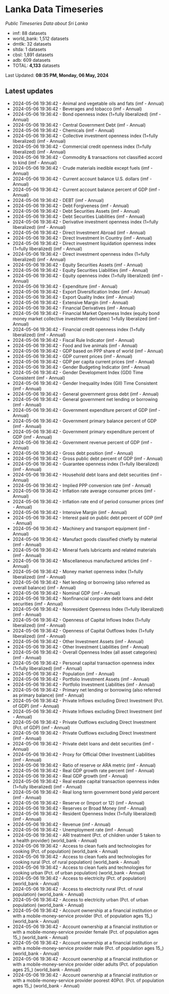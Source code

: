 # Lanka Data Timeseries
*Public Timeseries Data about Sri Lanka*

* imf: 88 datasets
* world_bank: 1,512 datasets
* dmtlk: 32 datasets
* sltda: 1 datasets
* cbsl: 1,891 datasets
* adb: 609 datasets
* TOTAL: **4,133** datasets

Last Updated: **08:35 PM, Monday, 06 May, 2024**

## Latest updates

* 2024-05-06 19:36:42 - Animal and vegetable oils and fats (imf - Annual)
* 2024-05-06 19:36:42 - Beverages and tobacco (imf - Annual)
* 2024-05-06 19:36:42 - Bond openness index (1=fully liberalized) (imf - Annual)
* 2024-05-06 19:36:42 - Central Government Debt (imf - Annual)
* 2024-05-06 19:36:42 - Chemicals (imf - Annual)
* 2024-05-06 19:36:42 - Collective investment openness index (1=fully liberalized) (imf - Annual)
* 2024-05-06 19:36:42 - Commercial credit openness index (1=fully liberalized) (imf - Annual)
* 2024-05-06 19:36:42 - Commodity & transactions not classified accord to kind (imf - Annual)
* 2024-05-06 19:36:42 - Crude materials inedible except fuels (imf - Annual)
* 2024-05-06 19:36:42 - Current account balance U.S. dollars (imf - Annual)
* 2024-05-06 19:36:42 - Current account balance percent of GDP (imf - Annual)
* 2024-05-06 19:36:42 - DEBT (imf - Annual)
* 2024-05-06 19:36:42 - Debt Forgiveness (imf - Annual)
* 2024-05-06 19:36:42 - Debt Securities Assets (imf - Annual)
* 2024-05-06 19:36:42 - Debt Securities Liabilities (imf - Annual)
* 2024-05-06 19:36:42 - Derivative investment openness index (1=fully liberalized) (imf - Annual)
* 2024-05-06 19:36:42 - Direct Investment Abroad (imf - Annual)
* 2024-05-06 19:36:42 - Direct Investment In Country (imf - Annual)
* 2024-05-06 19:36:42 - Direct investment liquidation openness index (1=fully liberalized) (imf - Annual)
* 2024-05-06 19:36:42 - Direct investment openness index (1=fully liberalized) (imf - Annual)
* 2024-05-06 19:36:42 - Equity Securities Assets (imf - Annual)
* 2024-05-06 19:36:42 - Equity Securities Liabilities (imf - Annual)
* 2024-05-06 19:36:42 - Equity openness index (1=fully liberalized) (imf - Annual)
* 2024-05-06 19:36:42 - Expenditure (imf - Annual)
* 2024-05-06 19:36:42 - Export Diversification Index (imf - Annual)
* 2024-05-06 19:36:42 - Export Quality Index (imf - Annual)
* 2024-05-06 19:36:42 - Extensive Margin (imf - Annual)
* 2024-05-06 19:36:42 - Financial Derivatives (imf - Annual)
* 2024-05-06 19:36:42 - Financial Market Openness Index (equity bond money market collective investment derivates) 1=fully liberalized (imf - Annual)
* 2024-05-06 19:36:42 - Financial credit openness index (1=fully liberalized) (imf - Annual)
* 2024-05-06 19:36:42 - Fiscal Rule Indicator (imf - Annual)
* 2024-05-06 19:36:42 - Food and live animals (imf - Annual)
* 2024-05-06 19:36:42 - GDP based on PPP share of world (imf - Annual)
* 2024-05-06 19:36:42 - GDP current prices (imf - Annual)
* 2024-05-06 19:36:42 - GDP per capita current prices (imf - Annual)
* 2024-05-06 19:36:42 - Gender Budgeting Indicator (imf - Annual)
* 2024-05-06 19:36:42 - Gender Development Index (GDI) Time Consistent (imf - Annual)
* 2024-05-06 19:36:42 - Gender Inequality Index (GII) Time Consistent (imf - Annual)
* 2024-05-06 19:36:42 - General government gross debt (imf - Annual)
* 2024-05-06 19:36:42 - General government net lending or borrowing (imf - Annual)
* 2024-05-06 19:36:42 - Government expenditure percent of GDP (imf - Annual)
* 2024-05-06 19:36:42 - Government primary balance percent of GDP (imf - Annual)
* 2024-05-06 19:36:42 - Government primary expenditure percent of GDP (imf - Annual)
* 2024-05-06 19:36:42 - Government revenue percent of GDP (imf - Annual)
* 2024-05-06 19:36:42 - Gross debt position (imf - Annual)
* 2024-05-06 19:36:42 - Gross public debt percent of GDP (imf - Annual)
* 2024-05-06 19:36:42 - Guarantee openness index (1=fully liberalized) (imf - Annual)
* 2024-05-06 19:36:42 - Household debt loans and debt securities (imf - Annual)
* 2024-05-06 19:36:42 - Implied PPP conversion rate (imf - Annual)
* 2024-05-06 19:36:42 - Inflation rate average consumer prices (imf - Annual)
* 2024-05-06 19:36:42 - Inflation rate end of period consumer prices (imf - Annual)
* 2024-05-06 19:36:42 - Intensive Margin (imf - Annual)
* 2024-05-06 19:36:42 - Interest paid on public debt percent of GDP (imf - Annual)
* 2024-05-06 19:36:42 - Machinery and transport equipment (imf - Annual)
* 2024-05-06 19:36:42 - Manufact goods classified chiefly by material (imf - Annual)
* 2024-05-06 19:36:42 - Mineral fuels lubricants and related materials (imf - Annual)
* 2024-05-06 19:36:42 - Miscellaneous manufactured articles (imf - Annual)
* 2024-05-06 19:36:42 - Money market openness index (1=fully liberalized) (imf - Annual)
* 2024-05-06 19:36:42 - Net lending or borrowing (also referred as overall balance) (imf - Annual)
* 2024-05-06 19:36:42 - Nominal GDP (imf - Annual)
* 2024-05-06 19:36:42 - Nonfinancial corporate debt loans and debt securities (imf - Annual)
* 2024-05-06 19:36:42 - Nonresident Openness Index (1=fully liberalized) (imf - Annual)
* 2024-05-06 19:36:42 - Openness of Capital Inflows Index (1=fully liberalized) (imf - Annual)
* 2024-05-06 19:36:42 - Openness of Capital Outflows Index (1=fully liberalized) (imf - Annual)
* 2024-05-06 19:36:42 - Other Investment Assets (imf - Annual)
* 2024-05-06 19:36:42 - Other Investment Liabilities (imf - Annual)
* 2024-05-06 19:36:42 - Overall Openness Index (all asset categories) (imf - Annual)
* 2024-05-06 19:36:42 - Personal capital transaction openness index (1=fully liberalized) (imf - Annual)
* 2024-05-06 19:36:42 - Population (imf - Annual)
* 2024-05-06 19:36:42 - Portfolio Investment Assets (imf - Annual)
* 2024-05-06 19:36:42 - Portfolio Investment Liabilities (imf - Annual)
* 2024-05-06 19:36:42 - Primary net lending or borrowing (also referred as primary balance) (imf - Annual)
* 2024-05-06 19:36:42 - Private Inflows excluding Direct Investment (Pct. of GDP) (imf - Annual)
* 2024-05-06 19:36:42 - Private Inflows excluding Direct Investment (imf - Annual)
* 2024-05-06 19:36:42 - Private Outflows excluding Direct Investment (Pct. of GDP) (imf - Annual)
* 2024-05-06 19:36:42 - Private Outflows excluding Direct Investment (imf - Annual)
* 2024-05-06 19:36:42 - Private debt loans and debt securities (imf - Annual)
* 2024-05-06 19:36:42 - Proxy for Official Other Investment Liabilities (imf - Annual)
* 2024-05-06 19:36:42 - Ratio of reserve or ARA metric (imf - Annual)
* 2024-05-06 19:36:42 - Real GDP growth rate percent (imf - Annual)
* 2024-05-06 19:36:42 - Real GDP growth (imf - Annual)
* 2024-05-06 19:36:42 - Real estate capital transaction openness index (1=fully liberalized) (imf - Annual)
* 2024-05-06 19:36:42 - Real long term government bond yield percent (imf - Annual)
* 2024-05-06 19:36:42 - Reserve or (Import or 12) (imf - Annual)
* 2024-05-06 19:36:42 - Reserves or Broad Money (imf - Annual)
* 2024-05-06 19:36:42 - Resident Openness Index (1=fully liberalized) (imf - Annual)
* 2024-05-06 19:36:42 - Revenue (imf - Annual)
* 2024-05-06 19:36:42 - Unemployment rate (imf - Annual)
* 2024-05-06 19:36:42 - ARI treatment (Pct. of children under 5 taken to a health provider) (world_bank - Annual)
* 2024-05-06 19:36:42 - Access to clean fuels and technologies for cooking (Pct. of population) (world_bank - Annual)
* 2024-05-06 19:36:42 - Access to clean fuels and technologies for cooking rural (Pct. of rural population) (world_bank - Annual)
* 2024-05-06 19:36:42 - Access to clean fuels and technologies for cooking urban (Pct. of urban population) (world_bank - Annual)
* 2024-05-06 19:36:42 - Access to electricity (Pct. of population) (world_bank - Annual)
* 2024-05-06 19:36:42 - Access to electricity rural (Pct. of rural population) (world_bank - Annual)
* 2024-05-06 19:36:42 - Access to electricity urban (Pct. of urban population) (world_bank - Annual)
* 2024-05-06 19:36:42 - Account ownership at a financial institution or with a mobile-money-service provider (Pct. of population ages 15_) (world_bank - Annual)
* 2024-05-06 19:36:42 - Account ownership at a financial institution or with a mobile-money-service provider female (Pct. of population ages 15_) (world_bank - Annual)
* 2024-05-06 19:36:42 - Account ownership at a financial institution or with a mobile-money-service provider male (Pct. of population ages 15_) (world_bank - Annual)
* 2024-05-06 19:36:42 - Account ownership at a financial institution or with a mobile-money-service provider older adults (Pct. of population ages 25_) (world_bank - Annual)
* 2024-05-06 19:36:42 - Account ownership at a financial institution or with a mobile-money-service provider poorest 40Pct. (Pct. of population ages 15_) (world_bank - Annual)